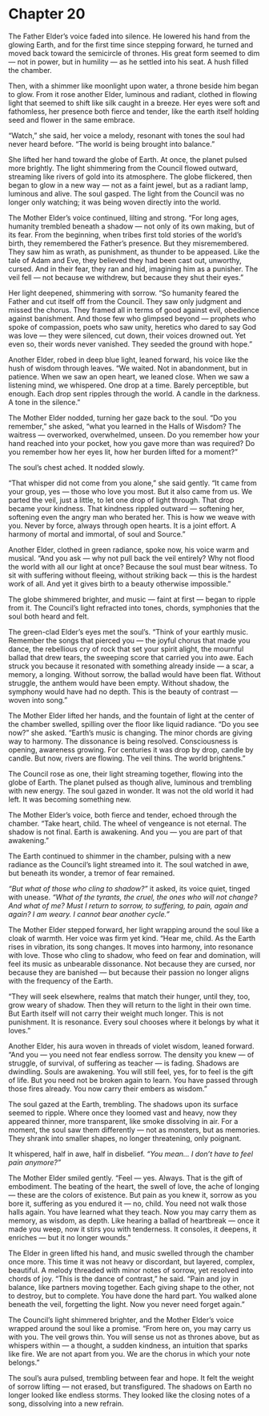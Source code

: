 # Chapter 20

The Father Elder’s voice faded into silence. He lowered his hand from the glowing Earth, and for the first time since stepping forward, he turned and moved back toward the semicircle of thrones. His great form seemed to dim — not in power, but in humility — as he settled into his seat. A hush filled the chamber.

Then, with a shimmer like moonlight upon water, a throne beside him began to glow. From it rose another Elder, luminous and radiant, clothed in flowing light that seemed to shift like silk caught in a breeze. Her eyes were soft and fathomless, her presence both fierce and tender, like the earth itself holding seed and flower in the same embrace.

“Watch,” she said, her voice a melody, resonant with tones the soul had never heard before. “The world is being brought into balance.”

She lifted her hand toward the globe of Earth. At once, the planet pulsed more brightly. The light shimmering from the Council flowed outward, streaming like rivers of gold into its atmosphere. The globe flickered, then began to glow in a new way — not as a faint jewel, but as a radiant lamp, luminous and alive. The soul gasped. The light from the Council was no longer only watching; it was being woven directly into the world.

The Mother Elder’s voice continued, lilting and strong. “For long ages, humanity trembled beneath a shadow — not only of its own making, but of its fear. From the beginning, when tribes first told stories of the world’s birth, they remembered the Father’s presence. But they misremembered. They saw him as wrath, as punishment, as thunder to be appeased. Like the tale of Adam and Eve, they believed they had been cast out, unworthy, cursed. And in their fear, they ran and hid, imagining him as a punisher. The veil fell — not because we withdrew, but because they shut their eyes.”

Her light deepened, shimmering with sorrow. “So humanity feared the Father and cut itself off from the Council. They saw only judgment and missed the chorus. They framed all in terms of good against evil, obedience against banishment. And those few who glimpsed beyond — prophets who spoke of compassion, poets who saw unity, heretics who dared to say God was love — they were silenced, cut down, their voices drowned out. Yet even so, their words never vanished. They seeded the ground with hope.”

Another Elder, robed in deep blue light, leaned forward, his voice like the hush of wisdom through leaves. “We waited. Not in abandonment, but in patience. When we saw an open heart, we leaned close. When we saw a listening mind, we whispered. One drop at a time. Barely perceptible, but enough. Each drop sent ripples through the world. A candle in the darkness. A tone in the silence.”

The Mother Elder nodded, turning her gaze back to the soul. “Do you remember,” she asked, “what you learned in the Halls of Wisdom? The waitress — overworked, overwhelmed, unseen. Do you remember how your hand reached into your pocket, how you gave more than was required? Do you remember how her eyes lit, how her burden lifted for a moment?”

The soul’s chest ached. It nodded slowly.

“That whisper did not come from you alone,” she said gently. “It came from your group, yes — those who love you most. But it also came from us. We parted the veil, just a little, to let one drop of light through. That drop became your kindness. That kindness rippled outward — softening her, softening even the angry man who berated her. This is how we weave with you. Never by force, always through open hearts. It is a joint effort. A harmony of mortal and immortal, of soul and Source.”

Another Elder, clothed in green radiance, spoke now, his voice warm and musical. “And you ask — why not pull back the veil entirely? Why not flood the world with all our light at once? Because the soul must bear witness. To sit with suffering without fleeing, without striking back — this is the hardest work of all. And yet it gives birth to a beauty otherwise impossible.”

The globe shimmered brighter, and music — faint at first — began to ripple from it. The Council’s light refracted into tones, chords, symphonies that the soul both heard and felt.

The green-clad Elder’s eyes met the soul’s. “Think of your earthly music. Remember the songs that pierced you — the joyful chorus that made you dance, the rebellious cry of rock that set your spirit alight, the mournful ballad that drew tears, the sweeping score that carried you into awe. Each struck you because it resonated with something already inside — a scar, a memory, a longing. Without sorrow, the ballad would have been flat. Without struggle, the anthem would have been empty. Without shadow, the symphony would have had no depth. This is the beauty of contrast — woven into song.”

The Mother Elder lifted her hands, and the fountain of light at the center of the chamber swelled, spilling over the floor like liquid radiance. “Do you see now?” she asked. “Earth’s music is changing. The minor chords are giving way to harmony. The dissonance is being resolved. Consciousness is opening, awareness growing. For centuries it was drop by drop, candle by candle. But now, rivers are flowing. The veil thins. The world brightens.”

The Council rose as one, their light streaming together, flowing into the globe of Earth. The planet pulsed as though alive, luminous and trembling with new energy. The soul gazed in wonder. It was not the old world it had left. It was becoming something new.

The Mother Elder’s voice, both fierce and tender, echoed through the chamber. “Take heart, child. The wheel of vengeance is not eternal. The shadow is not final. Earth is awakening. And you — you are part of that awakening.”

The Earth continued to shimmer in the chamber, pulsing with a new radiance as the Council’s light streamed into it. The soul watched in awe, but beneath its wonder, a tremor of fear remained.

*“But what of those who cling to shadow?”* it asked, its voice quiet, tinged with unease. *“What of the tyrants, the cruel, the ones who will not change? And what of me? Must I return to sorrow, to suffering, to pain, again and again? I am weary. I cannot bear another cycle.”*

The Mother Elder stepped forward, her light wrapping around the soul like a cloak of warmth. Her voice was firm yet kind. “Hear me, child. As the Earth rises in vibration, its song changes. It moves into harmony, into resonance with love. Those who cling to shadow, who feed on fear and domination, will feel its music as unbearable dissonance. Not because they are cursed, nor because they are banished — but because their passion no longer aligns with the frequency of the Earth.

“They will seek elsewhere, realms that match their hunger, until they, too, grow weary of shadow. Then they will return to the light in their own time. But Earth itself will not carry their weight much longer. This is not punishment. It is resonance. Every soul chooses where it belongs by what it loves.”

Another Elder, his aura woven in threads of violet wisdom, leaned forward. “And you — you need not fear endless sorrow. The density you knew — of struggle, of survival, of suffering as teacher — is fading. Shadows are dwindling. Souls are awakening. You will still feel, yes, for to feel is the gift of life. But you need not be broken again to learn. You have passed through those fires already. You now carry their embers as wisdom.”

The soul gazed at the Earth, trembling. The shadows upon its surface seemed to ripple. Where once they loomed vast and heavy, now they appeared thinner, more transparent, like smoke dissolving in air. For a moment, the soul saw them differently — not as monsters, but as memories. They shrank into smaller shapes, no longer threatening, only poignant.

It whispered, half in awe, half in disbelief. *“You mean… I don’t have to feel pain anymore?”*

The Mother Elder smiled gently. “Feel — yes. Always. That is the gift of embodiment. The beating of the heart, the swell of love, the ache of longing — these are the colors of existence. But pain as you knew it, sorrow as you bore it, suffering as you endured it — no, child. You need not walk those halls again. You have learned what they teach. Now you may carry them as memory, as wisdom, as depth. Like hearing a ballad of heartbreak — once it made you weep, now it stirs you with tenderness. It consoles, it deepens, it enriches — but it no longer wounds.”

The Elder in green lifted his hand, and music swelled through the chamber once more. This time it was not heavy or discordant, but layered, complex, beautiful. A melody threaded with minor notes of sorrow, yet resolved into chords of joy. “This is the dance of contrast,” he said. “Pain and joy in balance, like partners moving together. Each giving shape to the other, not to destroy, but to complete. You have done the hard part. You walked alone beneath the veil, forgetting the light. Now you never need forget again.”

The Council’s light shimmered brighter, and the Mother Elder’s voice wrapped around the soul like a promise. “From here on, you may carry us with you. The veil grows thin. You will sense us not as thrones above, but as whispers within — a thought, a sudden kindness, an intuition that sparks like fire. We are not apart from you. We are the chorus in which your note belongs.”

The soul’s aura pulsed, trembling between fear and hope. It felt the weight of sorrow lifting — not erased, but transfigured. The shadows on Earth no longer looked like endless storms. They looked like the closing notes of a song, dissolving into a new refrain.

